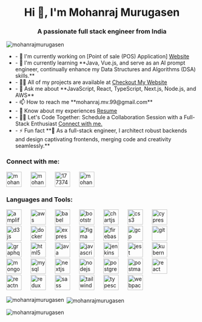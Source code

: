 <h1 align="center">Hi 👋, I'm Mohanraj Murugasen</h1>
<h3 align="center">A passionate full stack engineer from India</h3>

<p align="left">
  <img
    src="https://komarev.com/ghpvc/?username=mohanrajmurugasen&label=Profile%20views&color=0e75b6&style=flat"
    alt="mohanrajmurugasen"
  />
</p>

<ul>
  <li>- 🔭 I'm currently working on [Point of sale (POS) Application] <a href="https://ss-service-advanced.04partners-dev.com/login" target="blank">Website</a></li>
  <li>- 🌱 I'm currently learning **Java, Vue.js, and serve as an AI prompt engineer, continually enhance my Data Structures and Algorithms (DSA) skills.**</li>
  <li>- 👨‍💻 All of my projects are available at <a href="https://mohanraj-dev.netlify.app/" target="blank">Checkout My Website</a></li>
  <li>- 💬 Ask me about **JavaScript, React, TypeScript, Next.js, Node.js, and AWS**</li>
  <li>- 📫 How to reach me **mohanraj.mv.99@gmail.com**</li>
  <li>- 📄 Know about my experiences <a href="https://mohanraj-dev.netlify.app/resume" target="blank">Resume</a></li>
  <li>- 🤝✨ Let's Code Together: Schedule a Collaboration Session with a Full-Stack Enthusiast <a href="https://calendly.com/mohanraj-mv-99/30min?month=2023-11" target="blank">Connect with me.</a></li>
  <li>- ⚡ Fun fact **🚀 As a full-stack engineer, I architect robust backends and design captivating frontends, merging code and creativity seamlessly.**</li>
</ul>

<h3 align="left">Connect with me:</h3>
<p align="left">
  <a href="https://mohanraj-dev.netlify.app/" target="blank"
    ><img
      align="center"
      src="https://mohanraj-dev.netlify.app/static/media/Mohanraj.34dd71b8879125e26695.png"
      alt="mohanrajProfileImage"
      height="40"
      width="40"
      style="margin-right: 20px"
  /></a>
  <a href="https://linkedin.com/in/mohanrajmurugasen" target="blank"
    ><img
      align="center"
      src="https://upload.wikimedia.org/wikipedia/commons/thumb/c/ca/LinkedIn_logo_initials.png/640px-LinkedIn_logo_initials.png"
      alt="mohanrajmurugasen"
      height="40"
      width="40"
      style="margin-right: 20px"
  /></a>
  <a href="https://stackoverflow.com/users/17737494" target="blank"
    ><img
      align="center"
      src="https://pbs.twimg.com/profile_images/1220067947798024192/30eZhfxx_400x400.png"
      alt="17737494"
      height="40"
      width="40"
      style="margin-right: 20px"
  /></a>
  <a href="https://www.leetcode.com/mohanraj_murugasen" target="blank"
    ><img
      align="center"
      src="https://pbs.twimg.com/profile_images/910592237695676416/7xInX10u_400x400.jpg"
      alt="mohanraj_murugasen"
      height="40"
      width="40"
  /></a>
</p>

<h3 align="left">Languages and Tools:</h3>
<p align="left">
  <a
    href="https://aws.amazon.com/amplify/"
    target="_blank"
    rel="noreferrer"
    style="text-decoration: none"
  >
    <img
      src="https://docs.amplify.aws/assets/logo-dark.svg"
      alt="amplify"
      width="40"
      height="40"
      style="margin-right: 20px"
    />
  </a>
  <a
    href="https://aws.amazon.com"
    target="_blank"
    rel="noreferrer"
    style="text-decoration: none"
  >
    <img
      src="https://upload.wikimedia.org/wikipedia/commons/thumb/9/93/Amazon_Web_Services_Logo.svg/1200px-Amazon_Web_Services_Logo.svg.png"
      alt="aws"
      width="40"
      height="40"
      style="margin-right: 20px"
    />
  </a>
  <a
    href="https://babeljs.io/"
    target="_blank"
    rel="noreferrer"
    style="text-decoration: none"
  >
    <img
      src="https://www.vectorlogo.zone/logos/babeljs/babeljs-icon.svg"
      alt="babel"
      width="40"
      height="40"
      style="margin-right: 20px"
    />
  </a>
  <a
    href="https://getbootstrap.com"
    target="_blank"
    rel="noreferrer"
    style="text-decoration: none"
  >
    <img
      src="https://upload.wikimedia.org/wikipedia/commons/thumb/b/b2/Bootstrap_logo.svg/800px-Bootstrap_logo.svg.png"
      alt="bootstrap"
      width="40"
      height="40"
      style="margin-right: 20px"
    />
  </a>
  <a
    href="https://www.chartjs.org"
    target="_blank"
    rel="noreferrer"
    style="text-decoration: none"
  >
    <img
      src="https://www.chartjs.org/media/logo-title.svg"
      alt="chartjs"
      width="40"
      height="40"
      style="margin-right: 20px"
    />
  </a>
  <a
    href="https://www.w3schools.com/css/"
    target="_blank"
    rel="noreferrer"
    style="text-decoration: none"
  >
    <img
      src="https://cdn.pixabay.com/photo/2017/08/05/11/16/logo-2582747_1280.png"
      alt="css3"
      width="40"
      height="40"
      style="margin-right: 20px"
    />
  </a>
  <a
    href="https://www.cypress.io"
    target="_blank"
    rel="noreferrer"
    style="text-decoration: none"
  >
    <img
      src="https://cdn.dribbble.com/userupload/3382127/file/still-8e8973a6269c296bc965098ef2e2fff5.png"
      alt="cypress"
      width="40"
      height="40"
      style="margin-right: 20px"
    />
  </a>
  <a
    href="https://d3js.org/"
    target="_blank"
    rel="noreferrer"
    style="text-decoration: none"
  >
    <img
      src="https://images.g2crowd.com/uploads/product/image/social_landscape/social_landscape_d37f89c1251e47b82c66ab6ff1b4c2be/d3js.jpeg"
      alt="d3js"
      width="40"
      height="40"
      style="margin-right: 20px"
    />
  </a>
  <a
    href="https://www.docker.com/"
    target="_blank"
    rel="noreferrer"
    style="text-decoration: none"
  >
    <img
      src="https://bunnyacademy.b-cdn.net/what-is-docker.png"
      alt="docker"
      width="40"
      height="40"
      style="margin-right: 20px"
    />
  </a>
  <a
    href="https://expressjs.com"
    target="_blank"
    rel="noreferrer"
    style="text-decoration: none"
  >
    <img
      src="https://ajeetchaulagain.com/static/7cb4af597964b0911fe71cb2f8148d64/87351/express-js.png"
      alt="express"
      width="40"
      height="40"
      style="margin-right: 20px"
    />
  </a>
  <a
    href="https://www.figma.com/"
    target="_blank"
    rel="noreferrer"
    style="text-decoration: none"
  >
    <img
      src="https://www.vectorlogo.zone/logos/figma/figma-icon.svg"
      alt="figma"
      width="40"
      height="40"
      style="margin-right: 20px"
    />
  </a>
  <a
    href="https://firebase.google.com/"
    target="_blank"
    rel="noreferrer"
    style="text-decoration: none"
  >
    <img
      src="https://www.vectorlogo.zone/logos/firebase/firebase-icon.svg"
      alt="firebase"
      width="40"
      height="40"
      style="margin-right: 20px"
    />
  </a>
  <a
    href="https://cloud.google.com"
    target="_blank"
    rel="noreferrer"
    style="text-decoration: none"
  >
    <img
      src="https://www.vectorlogo.zone/logos/google_cloud/google_cloud-icon.svg"
      alt="gcp"
      width="40"
      height="40"
      style="margin-right: 20px"
    />
  </a>
  <a
    href="https://git-scm.com/"
    target="_blank"
    rel="noreferrer"
    style="text-decoration: none"
  >
    <img
      src="https://www.vectorlogo.zone/logos/git-scm/git-scm-icon.svg"
      alt="git"
      width="40"
      height="40"
      style="margin-right: 20px"
    />
  </a>
  <a
    href="https://graphql.org"
    target="_blank"
    rel="noreferrer"
    style="text-decoration: none"
  >
    <img
      src="https://www.vectorlogo.zone/logos/graphql/graphql-icon.svg"
      alt="graphql"
      width="40"
      height="40"
      style="margin-right: 20px"
    />
  </a>
  <a
    href="https://www.w3.org/html/"
    target="_blank"
    rel="noreferrer"
    style="text-decoration: none"
  >
    <img
      src="https://cdn.pixabay.com/photo/2017/08/05/11/16/logo-2582748_640.png"
      alt="html5"
      width="40"
      height="40"
      style="margin-right: 20px"
    />
  </a>
  <a
    href="https://www.java.com"
    target="_blank"
    rel="noreferrer"
    style="text-decoration: none"
  >
    <img
      src="https://cdn4.iconfinder.com/data/icons/logos-and-brands/512/181_Java_logo_logos-512.png"
      alt="java"
      width="40"
      height="40"
      style="margin-right: 20px"
    />
  </a>
  <a
    href="https://developer.mozilla.org/en-US/docs/Web/JavaScript"
    target="_blank"
    rel="noreferrer"
    style="text-decoration: none"
  >
    <img
      src="https://react-etc.net/files/2016-06/javascript-logo.png"
      alt="javascript"
      width="40"
      height="40"
      style="margin-right: 20px"
    />
  </a>
  <a
    href="https://www.jenkins.io"
    target="_blank"
    rel="noreferrer"
    style="text-decoration: none"
  >
    <img
      src="https://www.vectorlogo.zone/logos/jenkins/jenkins-icon.svg"
      alt="jenkins"
      width="40"
      height="40"
      style="margin-right: 20px"
    />
  </a>
  <a
    href="https://jestjs.io"
    target="_blank"
    rel="noreferrer"
    style="text-decoration: none"
  >
    <img
      src="https://www.vectorlogo.zone/logos/jestjsio/jestjsio-icon.svg"
      alt="jest"
      width="40"
      height="40"
      style="margin-right: 20px"
    />
  </a>
  <a
    href="https://kubernetes.io"
    target="_blank"
    rel="noreferrer"
    style="text-decoration: none"
  >
    <img
      src="https://www.vectorlogo.zone/logos/kubernetes/kubernetes-icon.svg"
      alt="kubernetes"
      width="40"
      height="40"
      style="margin-right: 20px"
    />
  </a>
  <a
    href="https://www.mongodb.com/"
    target="_blank"
    rel="noreferrer"
    style="text-decoration: none"
  >
    <img
      src="https://pbs.twimg.com/profile_images/1452637606559326217/GFz_P-5e_400x400.png"
      alt="mongodb"
      width="40"
      height="40"
      style="margin-right: 20px"
    />
  </a>
  <a
    href="https://www.mysql.com/"
    target="_blank"
    rel="noreferrer"
    style="text-decoration: none"
  >
    <img
      src="https://pbs.twimg.com/profile_images/1255113654049128448/J5Yt92WW_400x400.png"
      alt="mysql"
      width="40"
      height="40"
      style="margin-right: 20px"
    />
  </a>
  <a
    href="https://nextjs.org/"
    target="_blank"
    rel="noreferrer"
    style="text-decoration: none"
  >
    <img
      src="https://cdn.worldvectorlogo.com/logos/nextjs-2.svg"
      alt="nextjs"
      width="40"
      height="40"
      style="margin-right: 20px"
    />
  </a>
  <a
    href="https://nodejs.org"
    target="_blank"
    rel="noreferrer"
    style="text-decoration: none"
  >
    <img
      src="https://images.g2crowd.com/uploads/product/image/large_detail/large_detail_f0b606abb6d19089febc9faeeba5bc05/nodejs-development-services.png"
      alt="nodejs"
      width="40"
      height="40"
      style="margin-right: 20px"
    />
  </a>
  <a
    href="https://www.postgresql.org"
    target="_blank"
    rel="noreferrer"
    style="text-decoration: none"
  >
    <img
      src="https://upload.wikimedia.org/wikipedia/commons/thumb/2/29/Postgresql_elephant.svg/1200px-Postgresql_elephant.svg.png"
      alt="postgresql"
      width="40"
      height="40"
      style="margin-right: 20px"
    />
  </a>
  <a
    href="https://postman.com"
    target="_blank"
    rel="noreferrer"
    style="text-decoration: none"
  >
    <img
      src="https://www.vectorlogo.zone/logos/getpostman/getpostman-icon.svg"
      alt="postman"
      width="40"
      height="40"
      style="margin-right: 20px"
    />
  </a>
  <a
    href="https://reactjs.org/"
    target="_blank"
    rel="noreferrer"
    style="text-decoration: none"
  >
    <img
      src="https://reactnative.dev/img/header_logo.svg"
      alt="react"
      width="40"
      height="40"
      style="margin-right: 20px"
    />
  </a>
  <a
    href="https://reactnative.dev/"
    target="_blank"
    rel="noreferrer"
    style="text-decoration: none"
  >
    <img
      src="https://blog.logrocket.com/wp-content/uploads/2021/11/building-ui-components-react-native-1.png"
      alt="reactnative"
      width="40"
      height="40"
      style="margin-right: 20px"
    />
  </a>
  <a
    href="https://redux.js.org"
    target="_blank"
    rel="noreferrer"
    style="text-decoration: none"
  >
    <img
      src="https://w7.pngwing.com/pngs/413/852/png-transparent-redux-react-logo-javascript-dq-purple-violet-text-thumbnail.png"
      alt="redux"
      width="40"
      height="40"
      style="margin-right: 20px"
    />
  </a>
  <a
    href="https://sass-lang.com"
    target="_blank"
    rel="noreferrer"
    style="text-decoration: none"
  >
    <img
      src="https://cdn3.iconfinder.com/data/icons/logos-and-brands-adobe/512/288_Sass-512.png"
      alt="sass"
      width="40"
      height="40"
      style="margin-right: 20px"
    />
  </a>
  <a
    href="https://tailwindcss.com/"
    target="_blank"
    rel="noreferrer"
    style="text-decoration: none"
  >
    <img
      src="https://www.vectorlogo.zone/logos/tailwindcss/tailwindcss-icon.svg"
      alt="tailwind"
      width="40"
      height="40"
      style="margin-right: 20px"
    />
  </a>
  <a
    href="https://www.typescriptlang.org/"
    target="_blank"
    rel="noreferrer"
    style="text-decoration: none"
  >
    <img
      src="https://www.svgrepo.com/show/374144/typescript.svg"
      alt="typescript"
      width="40"
      height="40"
      style="margin-right: 20px"
    />
  </a>
  <a
    href="https://webpack.js.org"
    target="_blank"
    rel="noreferrer"
    style="text-decoration: none"
  >
    <img
      src="https://encrypted-tbn0.gstatic.com/images?q=tbn:ANd9GcRpmCN1bAJG_BQEwhfSLVFpTaNlSE329Tgps6MEqaNhFAeeGZokzgfHZM1zdH2Lixr7ceg&usqp=CAU"
      alt="webpack"
      width="40"
      height="40"
    />
  </a>
</p>

<p>
  <img
    align="left"
    src="https://github-readme-stats.vercel.app/api/top-langs?username=mohanrajmurugasen&show_icons=true&locale=en&layout=compact"
    alt="mohanrajmurugasen"
  />
</p>

<p>
  &nbsp;<img
    align="center"
    src="https://github-readme-stats.vercel.app/api?username=mohanrajmurugasen&show_icons=true&locale=en"
    alt="mohanrajmurugasen"
  />
</p>

<p>
  <img
    align="center"
    src="https://github-readme-streak-stats.herokuapp.com/?user=mohanrajmurugasen&"
    alt="mohanrajmurugasen"
  />
</p>
